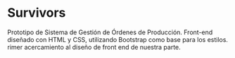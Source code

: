 # Survivors

Prototipo de Sistema de Gestión de Órdenes de Producción. Front-end diseñado con HTML y CSS, utilizando Bootstrap como base para los estilos. rimer acercamiento al diseño de front end de nuestra parte.
